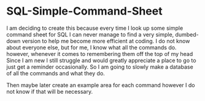 # SQL-Simple-Command-Sheet
I am deciding to create this because every time I look up some simple command sheet for SQL I can never manage to find a very simple, dumbed-down version to help me become more efficient at coding. I do not know about everyone else, but for me, I know what all the commands do. however, whenever it comes to remembering them off the top of my head Since I am new I still struggle and would greatly appreciate a place to go to just get a reminder occasionally. So I am going to slowly make a database of all the commands and what they do.

Then maybe  later create an example area for each command however I do not know if that will be necessary. 
